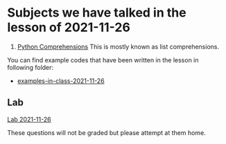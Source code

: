 # Subjects we have talked in the lesson of 2021-11-26

1. [Python Comprehensions](../course-content/comprehensions.md)
This is mostly known as list comprehensions.


You can find example codes that have been written in the lesson in following folder:
 - [examples-in-class-2021-11-26](examples-in-class-2021-11-26)


## Lab

[Lab 2021-11-26](Labs/Lab-2021-11-26.md)

These questions will not be graded but please attempt at them home.
